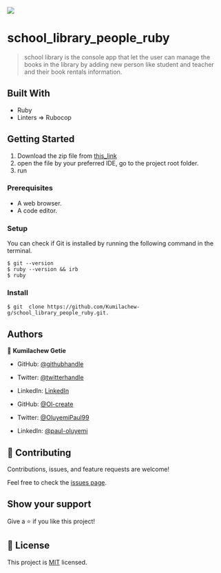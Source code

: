 ![](https://img.shields.io/badge/Microverse-blueviolet)

# school_library_people_ruby

> school library is the console app that let the user can manage the books in the library by adding new person like student and teacher and their book rentals information.

## Built With

- Ruby
- Linters => Rubocop

## Getting Started

1.  Download the zip file from [this_link](https://github.com/Kumilachew-g/school_library_people_ruby.git)
2.  open the file by your preferred IDE, go to the project root folder.
3.  run

### Prerequisites

- A web browser.
- A code editor.

### Setup

You can check if Git is installed by running the following command in the terminal.

```
$ git --version
$ ruby --version && irb
$ ruby
```

### Install

```
$ git  clone https://github.com/Kumilachew-g/school_library_people_ruby.git.

```

## Authors

👤 **Kumilachew Getie**

- GitHub: [@githubhandle](https://github.com/Kumilachew-g/)
- Twitter: [@twitterhandle](https://twitter.com/Getie_Haddis)
- LinkedIn: [LinkedIn](https://www.linkedin.com/in/kumilachew-getie-0356bb157/)

- GitHub: [@Ol-create](https://www.github.com/Ol-create)
- Twitter: [@OluyemiPaul99](https://twitter.com/OluyemiPaul99)
- LinkedIn: [@paul-oluyemi](https://linkedin.com/in/paul-oluyemi)

## 🤝 Contributing

Contributions, issues, and feature requests are welcome!

Feel free to check the [issues page](../../issues/).

## Show your support

Give a ⭐️ if you like this project!

## 📝 License

This project is [MIT](./LICENSE) licensed.
